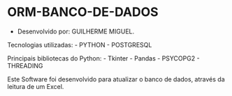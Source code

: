 # ORM-BANCO-DE-DADOS

- Desenvolvido por: GUILHERME MIGUEL.

Tecnologias utilizadas:
    - PYTHON
    - POSTGRESQL

Principais bibliotecas do Python:
    - Tkinter
    - Pandas
    - PSYCOPG2
    - THREADING

Este Software foi desenvolvido para atualizar o banco de dados, através da leitura de um Excel.